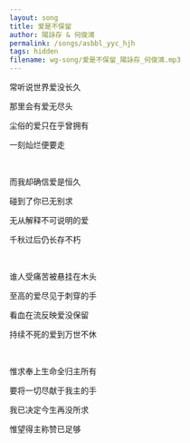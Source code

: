 ```yaml
---
layout: song
title: 爱是不保留
author: 陽詠存 & 何俊鴻
permalink: /songs/asbbl_yyc_hjh
tags: hidden
filename: wg-song/爱是不保留_陽詠存_何俊鴻.mp3
---
```


常听说世界爱没长久

那里会有爱无尽头

尘俗的爱只在乎曾拥有

一刻灿烂便要走

<br>

而我却确信爱是恒久

碰到了你已无别求

无从解释不可说明的爱

千秋过后仍长存不朽

<br>

谁人受痛苦被悬挂在木头

至高的爱尽见于刺穿的手

看血在流反映爱没保留

持续不死的爱到万世不休

<br>

惟求奉上生命全归主所有

要将一切尽献于我主的手

我已决定今生再没所求

惟望得主称赞已足够


